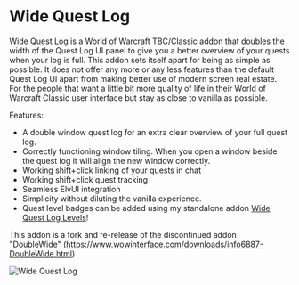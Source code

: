 Wide Quest Log
==============

Wide Quest Log is a World of Warcraft TBC/Classic addon that doubles the width of the Quest Log UI panel to give you a better overview of your quests when your log is full. This addon sets itself apart for being as simple as possible. It does not offer any more or any less features than the default Quest Log UI apart from making better use of modern screen real estate. For the people that want a little bit more quality of life in their World of Warcraft Classic user interface but stay as close to vanilla as possible.

Features:

* A double window quest log for an extra clear overview of your full quest log.
* Correctly functioning window tiling. When you open a window beside the quest log it will align the new window correctly.
* Working shift+click linking of your quests in chat
* Working shift+click quest tracking
* Seamless ElvUI integration
* Simplicity without diluting the vanilla experience.
* Quest level badges can be added using my standalone addon [Wide Quest Log Levels](https://www.curseforge.com/wow/addons/widequestloglevels "Wide Quest Log Levels")!

This addon is a fork and re-release of the discontinued addon "DoubleWide" (https://www.wowinterface.com/downloads/info6887-DoubleWide.html)

![Wide Quest Log](https://i.imgur.com/IXMDff8.png "Wide Quest Log")